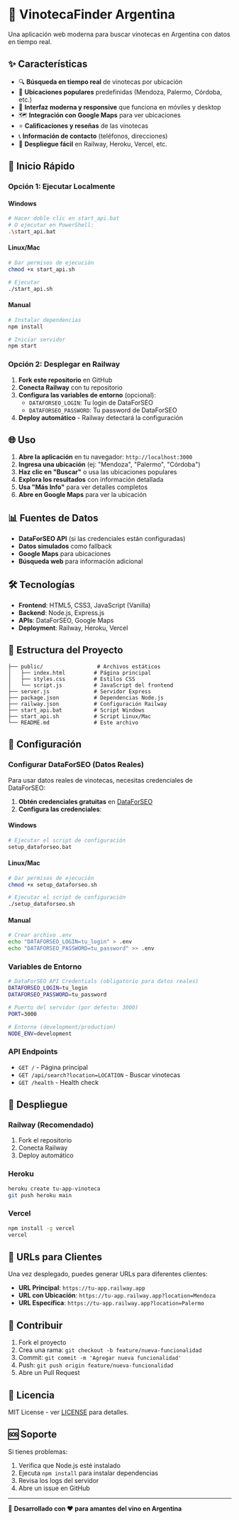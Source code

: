 # 🍷 VinotecaFinder Argentina

Una aplicación web moderna para buscar vinotecas en Argentina con datos en tiempo real.

## ✨ Características

- 🔍 **Búsqueda en tiempo real** de vinotecas por ubicación
- 📍 **Ubicaciones populares** predefinidas (Mendoza, Palermo, Córdoba, etc.)
- 📱 **Interfaz moderna y responsive** que funciona en móviles y desktop
- 🗺️ **Integración con Google Maps** para ver ubicaciones
- ⭐ **Calificaciones y reseñas** de las vinotecas
- 📞 **Información de contacto** (teléfonos, direcciones)
- 🚀 **Despliegue fácil** en Railway, Heroku, Vercel, etc.

## 🚀 Inicio Rápido

### Opción 1: Ejecutar Localmente

#### Windows
```bash
# Hacer doble clic en start_api.bat
# O ejecutar en PowerShell:
.\start_api.bat
```

#### Linux/Mac
```bash
# Dar permisos de ejecución
chmod +x start_api.sh

# Ejecutar
./start_api.sh
```

#### Manual
```bash
# Instalar dependencias
npm install

# Iniciar servidor
npm start
```

### Opción 2: Desplegar en Railway

1. **Fork este repositorio** en GitHub
2. **Conecta Railway** con tu repositorio
3. **Configura las variables de entorno** (opcional):
   - `DATAFORSEO_LOGIN`: Tu login de DataForSEO
   - `DATAFORSEO_PASSWORD`: Tu password de DataForSEO
4. **Deploy automático** - Railway detectará la configuración

## 🌐 Uso

1. **Abre la aplicación** en tu navegador: `http://localhost:3000`
2. **Ingresa una ubicación** (ej: "Mendoza", "Palermo", "Córdoba")
3. **Haz clic en "Buscar"** o usa las ubicaciones populares
4. **Explora los resultados** con información detallada
5. **Usa "Más Info"** para ver detalles completos
6. **Abre en Google Maps** para ver la ubicación

## 📊 Fuentes de Datos

- **DataForSEO API** (si las credenciales están configuradas)
- **Datos simulados** como fallback
- **Google Maps** para ubicaciones
- **Búsqueda web** para información adicional

## 🛠️ Tecnologías

- **Frontend**: HTML5, CSS3, JavaScript (Vanilla)
- **Backend**: Node.js, Express.js
- **APIs**: DataForSEO, Google Maps
- **Deployment**: Railway, Heroku, Vercel

## 📁 Estructura del Proyecto

```
├── public/                 # Archivos estáticos
│   ├── index.html         # Página principal
│   ├── styles.css         # Estilos CSS
│   └── script.js          # JavaScript del frontend
├── server.js              # Servidor Express
├── package.json           # Dependencias Node.js
├── railway.json           # Configuración Railway
├── start_api.bat          # Script Windows
├── start_api.sh           # Script Linux/Mac
└── README.md              # Este archivo
```

## 🔧 Configuración

### Configurar DataForSEO (Datos Reales)

Para usar datos reales de vinotecas, necesitas credenciales de DataForSEO:

1. **Obtén credenciales gratuitas** en [DataForSEO](https://dataforseo.com/)
2. **Configura las credenciales**:

#### Windows
```bash
# Ejecutar el script de configuración
setup_dataforseo.bat
```

#### Linux/Mac
```bash
# Dar permisos de ejecución
chmod +x setup_dataforseo.sh

# Ejecutar el script de configuración
./setup_dataforseo.sh
```

#### Manual
```bash
# Crear archivo .env
echo "DATAFORSEO_LOGIN=tu_login" > .env
echo "DATAFORSEO_PASSWORD=tu_password" >> .env
```

### Variables de Entorno

```bash
# DataForSEO API Credentials (obligatorio para datos reales)
DATAFORSEO_LOGIN=tu_login
DATAFORSEO_PASSWORD=tu_password

# Puerto del servidor (por defecto: 3000)
PORT=3000

# Entorno (development/production)
NODE_ENV=development
```

### API Endpoints

- `GET /` - Página principal
- `GET /api/search?location=LOCATION` - Buscar vinotecas
- `GET /health` - Health check

## 🚀 Despliegue

### Railway (Recomendado)
1. Fork el repositorio
2. Conecta Railway
3. Deploy automático

### Heroku
```bash
heroku create tu-app-vinoteca
git push heroku main
```

### Vercel
```bash
npm install -g vercel
vercel
```

## 📱 URLs para Clientes

Una vez desplegado, puedes generar URLs para diferentes clientes:

- **URL Principal**: `https://tu-app.railway.app`
- **URL con Ubicación**: `https://tu-app.railway.app?location=Mendoza`
- **URL Específica**: `https://tu-app.railway.app?location=Palermo`

## 🤝 Contribuir

1. Fork el proyecto
2. Crea una rama: `git checkout -b feature/nueva-funcionalidad`
3. Commit: `git commit -m 'Agregar nueva funcionalidad'`
4. Push: `git push origin feature/nueva-funcionalidad`
5. Abre un Pull Request

## 📄 Licencia

MIT License - ver [LICENSE](LICENSE) para detalles.

## 🆘 Soporte

Si tienes problemas:
1. Verifica que Node.js esté instalado
2. Ejecuta `npm install` para instalar dependencias
3. Revisa los logs del servidor
4. Abre un issue en GitHub

---

🍷 **Desarrollado con ❤️ para amantes del vino en Argentina** 